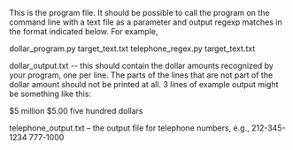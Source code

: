 This is the program file. It should be possible to call the program on the command line with a text file as a parameter and output regexp matches in the format indicated below. For example,

  dollar_program.py target_text.txt
  telephone_regex.py target_text.txt

  dollar_output.txt -- this should contain the dollar amounts recognized by your program, one per line. The parts of the 
lines that are not part of the dollar amount should not be printed at all. 3 lines of example output might be something 
like this:

  $5 million
  $5.00
  five hundred dollars
  
  telephone_output.txt – the output file for telephone numbers, e.g.,
  212-345-1234
  777-1000